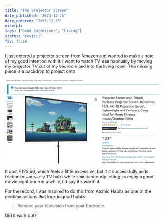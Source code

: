 ```yaml
---
title: "The projector screen"
date_published: "2023-12-25"
date_updated: "2023-12-25"
excerpt:
tags: ["Good intentions", "Living"]
status: "revisit"
fav: false
---
```


I just ordered a projector screen from Amazon and wanted to make a note of my good intention with it: I want to watch TV less habitually by moving my projector TV out of my bedroom and into the living room. The missing piece is a backdrop to project onto.

![screenshot of projector screen product on amazon](images/projector-screen-amazon.png)

It cost €123,66, which feels a little excessive, but if it successfully adds friction to ~our~ my TV habit while simultaneously letting us enjoy a good movie night once in a while, I'd say it's worth it.

For the record, I was inspired to do this from Atomic Habits as one of the onetime actions that lock in good habits:

> Remove your television from your bedroom.

Did it work out?
